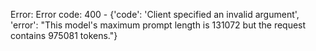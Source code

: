 Error: Error code: 400 - {'code': 'Client specified an invalid argument', 'error': "This model's maximum prompt length is 131072 but the request contains 975081 tokens."}